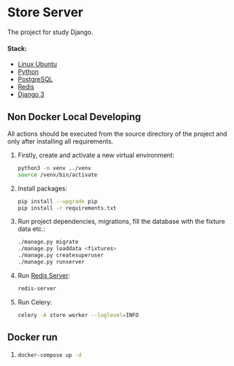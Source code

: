 # Store Server

The project for study Django.

#### Stack:

- [Linux Ubuntu](https://ubuntu.com/)
- [Python](https://www.python.org/downloads/)
- [PostgreSQL](https://www.postgresql.org/)
- [Redis](https://redis.io/)
- [Django 3](https://www.djangoproject.com/)

## Non Docker Local Developing

All actions should be executed from the source directory of the project and only after installing all requirements.

1. Firstly, create and activate a new virtual environment:
   ```bash
   python3 -m venv ../venv
   source /venv/bin/activate
   ```

2. Install packages:
   ```bash
   pip install --upgrade pip
   pip install -r requirements.txt
   ```

3. Run project dependencies, migrations, fill the database with the fixture data etc.:
   ```bash
   ./manage.py migrate
   ./manage.py loaddata <fixtures>
   ./manage.py createsuperuser
   ./manage.py runserver 
   ```

4. Run [Redis Server](https://redis.io/docs/getting-started/installation/):
   ```bash
   redis-server
   ```

5. Run Celery:
   ```bash
   celery -A store worker --loglevel=INFO
   ```

## Docker run

1. ```bash
   docker-compose up -d
   ```
